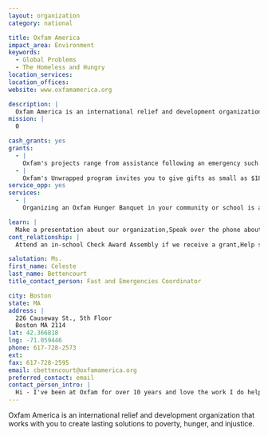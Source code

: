 ```yaml
---
layout: organization
category: national

title: Oxfam America
impact_area: Environment
keywords: 
  - Global Problems
  - The Homeless and Hungry
location_services: 
location_offices: 
website: www.oxfamamerica.org

description: |
  Oxfam America is an international relief and development organization that works with you to create lasting solutions to poverty, hunger, and injustice.
mission: |
  0

cash_grants: yes
grants: 
  - |
    Oxfam's projects range from assistance following an emergency such as an earthquake or flood to helping communities dig wells and install irrigation to increase their harvest. Grants of all sizes are welcome.
  - |
    Oxfam's Unwrapped program invites you to give gifts as small as $18.00 for a water jug to $10,000.00 to build a house on stilts.
service_opp: yes
services: 
  - |
    Organizing an Oxfam Hunger Banquet in your community or school is an excellent way to educate others about poverty and hunger. Few experinces bring to life the inequalities in our world more powerfully than an Oxfam Hunger Banquet. After the Oxfam Hunger Banquet, few participants leave with full stomachs, but all possess a greater understanding of the problems of hunger and poverty and how they can help.  you can access all the necessary planning materials at www.oxfamamerica.org

learn: |
  Make a presentation about our organization,Speak over the phone about our work
cont_relationship: |
  Attend an in-school Check Award Assembly if we receive a grant,Help students tell local newspapers and media about their grant and/or project with us,Educate the school by leading a workshop

salutation: Ms.
first_name: Celeste
last_name: Bettencourt
title_contact_person: Fast and Emergencies Coordinator

city: Boston
state: MA
address: |
  226 Causeway St., 5th Floor  
  Boston MA 2114
lat: 42.366818
lng: -71.059446
phone: 617-728-2573
ext: 
fax: 617-728-2595
email: cbettencourt@oxfamamerica.org
preferred_contact: email
contact_person_intro: |
  Hi - I've been at Oxfam for over 10 years and love the work I do helping students and others understand poverty and hunger and then organize ways to make a difference. I look forward to working with Common Cents to help create a better world.
---
```

Oxfam America is an international relief and development organization that works with you to create lasting solutions to poverty, hunger, and injustice.